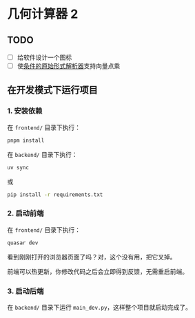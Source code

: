 # 几何计算器 2

## TODO

- [ ] 给软件设计一个图标
- [ ] 使[条件的原始形式解析器](backend/src/data/cond.py)支持向量点乘

## 在开发模式下运行项目

### 1. 安装依赖

在 `frontend/` 目录下执行：

```bash
pnpm install
```

在 `backend/` 目录下执行：

```bash
uv sync
```

或

```bash
pip install -r requirements.txt
```

### 2. 启动前端

在 `frontend/` 目录下执行：

```bash
quasar dev
```

看到刚刚打开的浏览器页面了吗？对，这个没有用，把它叉掉。

前端可以热更新，你修改代码之后会立即得到反馈，无需重启前端。

### 3. 启动后端

在 `backend/` 目录下运行 `main_dev.py`，这样整个项目就启动完成了。
